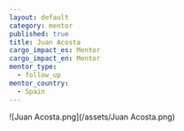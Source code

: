 ```yaml
---
layout: default
category: mentor
published: true
title: Juan Acosta
cargo_impact_es: Mentor
cargo_impact_en: Mentor
mentor_type: 
  - follow_up
mentor_country: 
  - Spain
---
```


![Juan Acosta.png](/assets/Juan Acosta.png)